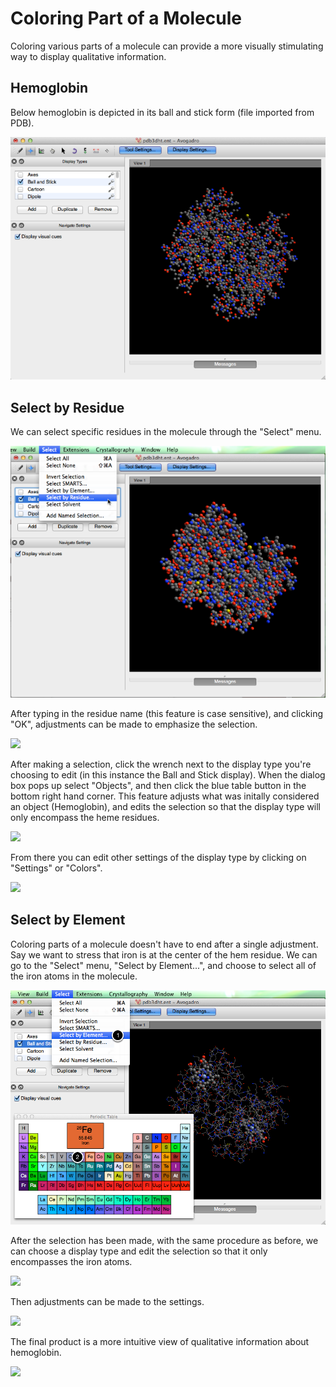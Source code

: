 # Coloring Part of a Molecule

Coloring various parts of a molecule can provide a more visually stimulating way to display qualitative information.

## Hemoglobin

Below hemoglobin is depicted in its ball and stick form (file imported from PDB). 

![Hemoglobin][1]

[1]: images/2-coloring-part-of-a-molecule/hemoglobin.png

## Select by Residue

We can select specific residues in the molecule through the "Select" menu.

![Select by Residue][2]

[2]: images/2-coloring-part-of-a-molecule/select-by-residue.png

After typing in the residue name (this feature is case sensitive), and clicking "OK", adjustments can be made to emphasize the selection. 

![][3]

[3]: images/2-coloring-part-of-a-molecule/85a07743-2325-4e4e-b630-4052fb0d5ce7.png

After making a selection, click the wrench next to the display type you're choosing to edit (in this instance the Ball and Stick display). When the dialog box pops up select "Objects", and then click the blue table button in the bottom right hand corner. This feature adjusts what was initally considered an object (Hemoglobin), and edits the selection so that the display type will only encompass the heme residues. 

![][4]

[4]: images/2-coloring-part-of-a-molecule/69708a1d-3112-441d-af97-27e63dc570e0.png

From there you can edit other settings of the display type by clicking on "Settings" or "Colors". 

![][5]

[5]: images/2-coloring-part-of-a-molecule/ab1eaa38-6201-4049-9f21-d8bbdc690aca.png

## Select by Element

Coloring parts of a molecule doesn't have to end after a single adjustment. Say we want to stress that iron is at the center of the hem residue. We can go to the "Select" menu, "Select by Element...", and choose to select all of the iron atoms in the molecule. 

![Select by Element][6]

[6]: images/2-coloring-part-of-a-molecule/select-by-element.png

After the selection has been made, with the same procedure as before, we can choose a display type and edit the selection so that it only encompasses the iron atoms.

![][7]

[7]: images/2-coloring-part-of-a-molecule/984bbb08-148c-49a0-8288-b86c38e4483f.png

Then adjustments can be made to the settings.

![][8]

[8]: images/2-coloring-part-of-a-molecule/0e15d24f-322d-4a00-ba0e-d2af3a0e9deb.png

The final product is a more intuitive view of qualitative information about hemoglobin.

![][9]

[9]: images/2-coloring-part-of-a-molecule/d1ba0a13-262d-4523-897b-775475bc1b06.png